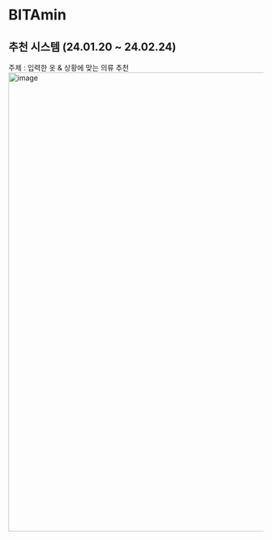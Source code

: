 # BITAmin
## 추천 시스템 (24.01.20 ~ 24.02.24)
주제 : 입력한 옷 & 상황에 맞는 의류 추천
<img width="907" alt="image" src="https://github.com/tjdmstj/BITAmin/assets/101198913/a508fe1e-6cb1-4ed8-a8a9-dc08c43b94c4">
